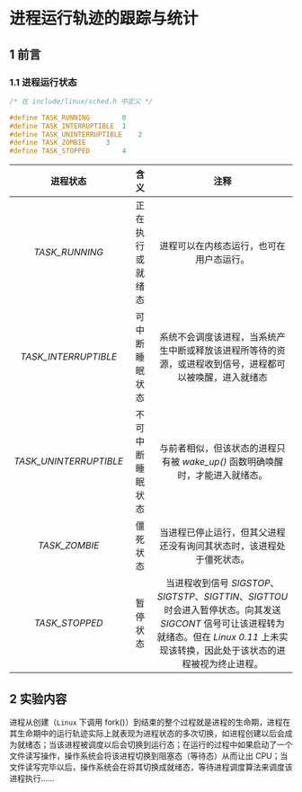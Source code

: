 # 进程运行轨迹的跟踪与统计

## 1	前言

### 1.1	进程运行状态

```c
/* 在 include/linux/sched.h 中定义 */

#define TASK_RUNNING		0
#define TASK_INTERRUPTIBLE	1
#define TASK_UNINTERRUPTIBLE	2
#define TASK_ZOMBIE		3
#define TASK_STOPPED		4
```

|        进程状态        |       含义       |                             注释                             |
| :--------------------: | :--------------: | :----------------------------------------------------------: |
|     *TASK_RUNNING*     | 正在执行或就绪态     |           进程可以在内核态运行，也可在用户态运行。           |
|  *TASK_INTERRUPTIBLE*  |  可中断睡眠状态  | 系统不会调度该进程，当系统产生中断或释放该进程所等待的资源，或进程收到信号，进程都可以被唤醒，进入就绪态 |
| *TASK_UNINTERRUPTIBLE* | 不可中断睡眠状态 | 与前者相似，但该状态的进程只有被 *wake_up()* 函数明确唤醒时，才能进入就绪态。 |
|     *TASK_ZOMBIE*      |     僵死状态     | 当进程已停止运行，但其父进程还没有询问其状态时，该进程处于僵死状态。 |
|     *TASK_STOPPED*     |     暂停状态     | 当进程收到信号 *SIGSTOP*、*SIGTSTP*、*SIGTTIN*、*SIGTTOU* 时会进入暂停状态。向其发送 *SIGCONT* 信号可让该进程转为就绪态。但在 *Linux 0.11* 上未实现该转换，因此处于该状态的进程被视为终止进程。 |



## 2	实验内容

进程从创建（`Linux` 下调用 fork()）到结束的整个过程就是进程的生命期，进程在其生命期中的运行轨迹实际上就表现为进程状态的多次切换，如进程创建以后会成为就绪态；当该进程被调度以后会切换到运行态；在运行的过程中如果启动了一个文件读写操作，操作系统会将该进程切换到阻塞态（等待态）从而让出 CPU；当文件读写完毕以后，操作系统会在将其切换成就绪态，等待进程调度算法来调度该进程执行……

